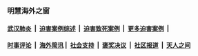 
### 明慧海外之窗

####  [武汉肺炎](indexes/365.md?t=04060701) &nbsp;|&nbsp;  [迫害案例综述](indexes/328.md?t=04060701) &nbsp;|&nbsp; [迫害致死案例](indexes/277.md?t=04060701)  &nbsp;|&nbsp; [更多迫害案例](indexes/81.md?t=04060701)  &nbsp;|&nbsp; 
####  [时事评论](indexes/19.md?t=04060701) &nbsp;|&nbsp; [海外简讯](indexes/245.md?t=04060701)&nbsp;|&nbsp;  [社会支持](indexes/140.md?t=04060701) &nbsp;|&nbsp; [褒奖决议](indexes/282.md?t=04060701) &nbsp;|&nbsp; [社区报道](indexes/91.md?t=04060701)  &nbsp;|&nbsp; [天人之间](indexes/78.md?t=04060701) 

